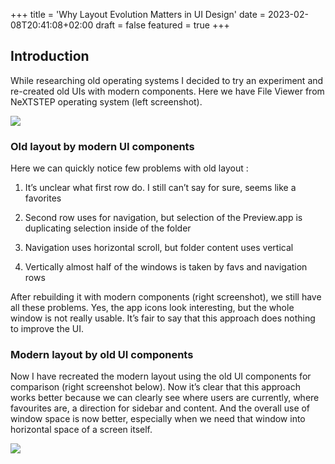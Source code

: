 +++
title = 'Why Layout Evolution Matters in UI Design'
date = 2023-02-08T20:41:08+02:00
draft = false
featured = true
+++
## Introduction

While researching old operating systems I decided to try an experiment and re-created old UIs with modern components. Here we have File Viewer from NeXTSTEP operating system (left screenshot).

![](images/1.webp)

### Old layout by modern UI components

Here we can quickly notice few problems with old layout :

1. It’s unclear what first row do. I still can’t say for sure, seems like a favorites

2. Second row uses for navigation, but selection of the Preview.app is duplicating selection inside of the folder

3. Navigation uses horizontal scroll, but folder content uses vertical

4. Vertically almost half of the windows is taken by favs and navigation rows

After rebuilding it with modern components (right screenshot), we still have all these problems. Yes, the app icons look interesting, but the whole window is not really usable. It’s fair to say that this approach does nothing to improve the UI.

### Modern layout by old UI components

Now I have recreated the modern layout using the old UI components for comparison (right screenshot below). Now it’s clear that this approach works better because we can clearly see where users are currently, where favourites are, a direction for sidebar and content. And the overall use of window space is now better, especially when we need that window into horizontal space of a screen itself.

![](images/2.webp)